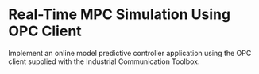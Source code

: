 # **Real-Time MPC Simulation Using OPC Client**

Implement an online model predictive controller application using the OPC client supplied with the Industrial Communication Toolbox.

